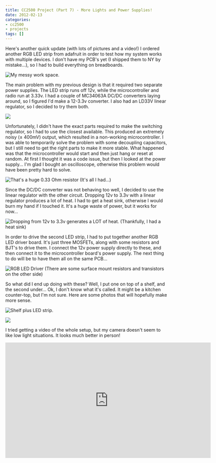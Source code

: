 ```yaml
---
title: CC2500 Project (Part 7) - More Lights and Power Supplies!
date: 2012-02-13
categories:
- cc2500
- projects
tags: []
---
```

Here's another quick update (with lots of pictures and a video!) I ordered another RGB LED strip from adafruit in order to test how my system works with multiple devices. I don't have my PCB's yet (I shipped them to NY by mistake...), so I had to build everything on breadboards.

![My messy work space.](/images/blgr/IMG_7221.jpg)

The main problem with my previous design is that it required two separate power supplies. The LED strip runs off 12v, while the microcontroller and radio run at 3.33v. I had a couple of MC34063A DC/DC converters laying around, so I figured I'd make a 12-3.3v converter. I also had an LD33V linear regulator, so I decided to try them both.

![](/images/blgr/IMG_7225.jpg)

Unfortunately, I didn't have the exact parts required to make the switching regulator, so I had to use the closest available. This produced an extremely noisy (± 400mV) output, which resulted in a non-working microcontroller. I was able to temporarily solve the problem with some decoupling capacitors, but I still need to get the right parts to make it more stable. What happened was that the microcontroller would start and then just hang or reset at random. At first I thought it was a code issue, but then I looked at the power supply... I'm glad I bought an oscilloscope, otherwise this problem would have been pretty hard to solve.

![That's a huge 0.33 Ohm resistor (It's all I had...)](/images/blgr/IMG_7227.jpg)

Since the DC/DC converter was not behaving too well, I decided to use the linear regulator with the other circuit. Dropping 12v to 3.3v with a linear regulator produces a lot of heat. I had to get a heat sink, otherwise I would burn my hand if I touched it. It's a huge waste of power, but it works for now...

![Dropping from 12v to 3.3v generates a LOT of heat. (Thankfully, I had a heat sink)](/images/blgr/IMG_7228.jpg)

In order to drive the second LED strip, I had to put together another RGB LED driver board. It's just three MOSFETs, along with some resistors and BJT's to drive them. I connect the 12v power supply directly to these, and then connect it to the microcontroller board's power supply. The next thing to do will be to have them all on the same PCB...

![RGB LED Driver (There are some surface mount resistors and transistors on the other side)](/images/blgr/IMG_7231.jpg)

So what did I end up doing with these? Well, I put one on top of a shelf, and the second under... Ok, I don't know what it's called. It might be a kitchen counter-top, but I'm not sure. Here are some photos that will hopefully make more sense.

![Shelf plus LED strip.](/images/blgr/IMG_7236.jpg)

![](/images/blgr/IMG_7240.jpg)

I tried getting a video of the whole setup, but my camera doesn't seem to like low light situations. It looks much better in person!

<div style="text-align: center;"><iframe allowfullscreen="" frameborder="0" height="360" src="https://www.youtube.com/embed/aQ8kjicR9g8" width="640"></iframe></div>
